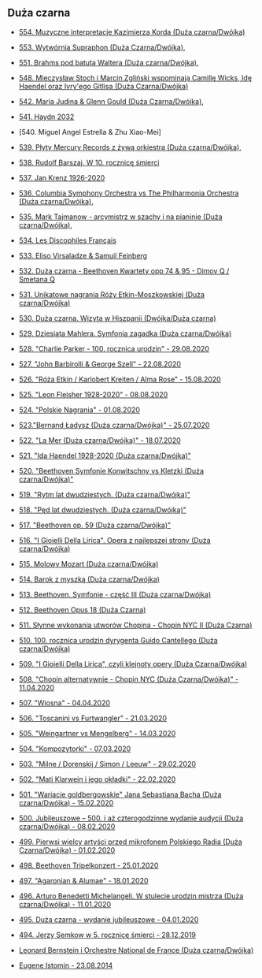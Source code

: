 ## Duża czarna

* [554. Muzyczne interpretacje Kazimierza Korda (Duża czarna/Dwójka)](https://static.prsa.pl/ed7a5343-1956-4162-b2c2-c95531c7cc71.mp3?source=MAIN_PLAYER_PR_V2)

* [553. Wytwórnia Supraphon (Duża Czarna/Dwójka)](https://static.prsa.pl/060b8351-f1d3-4def-bd61-0597df39a149.mp3?source=MAIN_PLAYER_PR_V2),


* [551. Brahms pod batutą Waltera (Duża czarna/Dwójka)](https://static.prsa.pl/dade0a6d-e5c0-4f4c-b36b-1ccb2cec6124.mp3?source=MAIN_PLAYER_PR_V2),

* [548. Mieczysław Stoch i Marcin Zgliński wspominają Camillę Wicks, Idę Haendel oraz Ivry'ego Gitlisa (Duża Czarna/Dwójka)](https://static.prsa.pl/7b1cf063-04dd-441b-bc44-0a9e5ea3d7e4.mp3?source=MAIN_PLAYER_PR_V2)


* [542. Maria Judina & Glenn Gould (Duża Czarna/Dwójka)](https://static.prsa.pl/54080f57-a18f-40ef-93b3-fd4778c8a2c1.mp3?source=MAIN_PLAYER_PR_V2),

* [541. Haydn 2032](https://static.prsa.pl/498cf48d-9989-4696-b2dc-6f4bb6e929fd.mp3?source=PAGE_PLAYER_PR_V2)

* [540. Miguel Angel Estrella & Zhu Xiao-Mei]

* [539. Płyty Mercury Records z żywą orkiestrą (Duża czarna/Dwójka)](https://static.prsa.pl/f5b268b3-80ef-40ee-b402-47be4a22e828.mp3?source=MAIN_PLAYER_PR_V2),

* [538. Rudolf Barszaj. W 10. rocznicę śmierci](https://static.prsa.pl/842bc26a-e61e-4c92-9009-46cfb8262d7f.mp3?source=MAIN_PLAYER_PR_V2)

* [537. Jan Krenz 1926-2020](https://static.prsa.pl/f2ee9ba9-183f-4d82-91f6-6efc08f961cf.mp3?source=PAGE_PLAYER_PR_V2)

 * [536. Columbia Symphony Orchestra vs The Philharmonia Orchestra (Duża czarna/Dwójka)](https://static.prsa.pl/319c645d-c13d-4789-970b-cd0e41d46184.mp3?source=MAIN_PLAYER_PR_V2),

 * [535. Mark Tajmanow - arcymistrz w szachy i na pianinie (Duża czarna/Dwójka)](https://static.prsa.pl/63f2172c-3503-440b-a9ce-909e6e319667.mp3?source=MAIN_PLAYER_PR_V2),

* [534. Les Discophiles Français](https://static.prsa.pl/929175e4-85c1-43e7-982d-978445d4278e.mp3?source=MAIN_PLAYER_PR_V2)

* [533. Eliso Virsaladze & Samuil Feinberg](https://static.prsa.pl/f65417a4-3ce7-4d7d-85a8-fc1f2da55864.mp3?source=PAGE_PLAYER_PR_V2)

* [532. Duża czarna - Beethoven Kwartety opp 74 & 95 - Dimov Q / Smetana Q](https://static.prsa.pl//static.prsa.pl/bc197f3d-605e-435d-aaec-59c2b92d3a4d.mp3?source=PAGE_PLAYER_PR_V2)

* [531. Unikatowe nagrania Róży Etkin-Moszkowskiej (Duża czarna/Dwójka)](https://static.prsa.pl/197a3555-d74a-483b-821a-aadc3c8daf57.mp3?source=MAIN_PLAYER_PR_V2)

 * [530. Duża czarna. Wizyta w Hiszpanii (Dwójka/Duża czarna)](https://static.prsa.pl/abd6c87c-e57f-4ea5-952b-1906682ac68c.mp3?source=MAIN_PLAYER_PR_V2)

 * [529. Dziesiąta Mahlera. Symfonia zagadka (Duża czarna/Dwójka)](https://static.prsa.pl/e1381955-83eb-4ed3-bd8d-233d0ca09ddf.mp3?source=MAIN_PLAYER_PR_V2)

 * [528. "Charlie Parker - 100. rocznica urodzin" - 29.08.2020](https://static.prsa.pl//static.prsa.pl/4cd37fd5-8370-40b8-8174-09e2a10daf43.mp3?source=PAGE_PLAYER_PR_V2)

* [527. "John Barbirolli & George Szell" - 22.08.2020](https://static.prsa.pl//static.prsa.pl/b723e899-76d9-4e23-980b-ea093a69d415.mp3?source=PAGE_PLAYER_PR_V2)


* [526. "Róża Etkin / Karlobert Kreiten / Alma Rose" - 15.08.2020](https://static.prsa.pl//static.prsa.pl/54126305-e365-4298-85a6-626d75e66193.mp3?source=PAGE_PLAYER_PR_V2)

* [525. "Leon Fleisher 1928-2020" - 08.08.2020](https://static.prsa.pl//static.prsa.pl/c48851b7-4b92-47ed-9050-1c59d6180781.mp3?source=PAGE_PLAYER_PR_V2)

* [524. "Polskie Nagrania" - 01.08.2020](https://static.prsa.pl//static.prsa.pl/96d6fc45-de02-41d8-a98d-98e2853bc64d.mp3?source=PAGE_PLAYER_PR_V2)

* [523."Bernand Ładysz (Duża czarna/Dwójka)" - 25.07.2020](http://static.polskieradio.pl/0f187753-9a64-43e7-b3a2-f7fb46281278.mp3?source=MAIN_PLAYER_PR_V2)

* [522. "La Mer (Duża czarna/Dwójka)" - 18.07.2020](https://static.prsa.pl//static.prsa.pl/a06da8f5-1f59-43d0-82e3-246f2307f6ae.mp3?source=PAGE_PLAYER_PR_V2)

* [521. "Ida Haendel 1928-2020 (Duża czarna/Dwójka)"](https://static.prsa.pl//static.prsa.pl/47587730-39ca-466c-95cc-e6daca248537.mp3?source=PAGE_PLAYER_PR_V2)

* [520. "Beethoven Symfonie Konwitschny vs Kletzki (Duża czarna/Dwójka)"](https://static.prsa.pl//static.prsa.pl/b9218433-8d2c-47bd-8041-0348116a8785.mp3?source=PAGE_PLAYER_PR_V2)

* [519. "Rytm lat dwudziestych. (Duża czarna/Dwójka)"](http://static.polskieradio.pl/eebb6a5f-0fd0-47bc-9c4a-25220d4364a6.mp3?source=MAIN_PLAYER_PR_V2)

* [518. "Pęd lat dwudziestych. (Duża czarna/Dwójka)"](http://static.polskieradio.pl/0bf57050-1524-42b3-8e67-09f1130865b1.mp3?source=MAIN_PLAYER_PR_V2)

* [517. "Beethoven op. 59 (Duża czarna/Dwójka)"](https://static.prsa.pl//static.prsa.pl/4fb59cc9-d40e-4088-8e04-c3e9058e5316.mp3?source=PAGE_PLAYER_PR_V2)

* [516. "I Gioielli Della Lirica". Opera z najlepszej strony (Duża czarna/Dwójka)](https://static.prsa.pl/1162eabf-bf18-4aa8-b7f3-3de2af9b8745.mp3?source=MAIN_PLAYER_PR_V2)

* [515. Molowy Mozart (Duża czarna/Dwójka)](https://static.prsa.pl//static.prsa.pl/0cc049dc-52d1-4b11-be37-0da5c83d6d9b.mp3?source=PAGE_PLAYER_PR_V2)

 * [514. Barok z myszką (Duża czarna/Dwójka)](https://static.prsa.pl/af6a9178-09a0-44e1-a192-999dd6b33cff.mp3?source=MAIN_PLAYER_PR_V2)

 * [513. Beethoven. Symfonie - część III (Duża czarna/Dwójka)](https://static.prsa.pl/d452e527-d010-42e4-8414-10dae041c9ff.mp3?source=MAIN_PLAYER_PR_V2)

 * [512. Beethoven Opus 18 (Duża Czarna)](https://static.prsa.pl//static.prsa.pl/db8d1052-f67f-4f0b-a880-6e0bb67062df.mp3?source=PAGE_PLAYER_PR_V2)

 * [511. Słynne wykonania utworów Chopina - Chopin NYC II (Duża Czarna)](https://static.prsa.pl/028332ff-0920-41c6-abe0-f6504d1719cb.mp3?source=MAIN_PLAYER_PR_V2)

 * [510. 100. rocznica urodzin dyrygenta Guido Cantellego (Duża czarna/Dwójka)](https://static.prsa.pl/30bf3f61-aa2f-4463-bbbf-8f000c6c0618.mp3?source=MAIN_PLAYER_PR_V2)

 * [509. "I Gioielli Della Lirica", czyli klejnoty opery (Duża Czarna/Dwójka)](https://static.prsa.pl/342818a8-2fbc-4993-8988-fb57bb508517.mp3?source=MAIN_PLAYER_PR_V2)

 * [508. "Chopin alternatywnie - Chopin NYC (Duża Czarna/Dwójka)" - 11.04.2020](https://static.prsa.pl/e09a5958-e5f1-4c33-948f-e1ebe4bcf18f.mp3?source=MAIN_PLAYER_PR_V2)

 * [507. "Wiosna" - 04.04.2020](https://static.prsa.pl//static.prsa.pl/036825ae-ad91-4ba9-bbe4-a25ebbe61531.mp3?source=PAGE_PLAYER_PR_V2)

 * [506. "Toscanini vs Furtwangler" - 21.03.2020](https://static.prsa.pl//static.prsa.pl/fb84582e-33ab-4808-ab9c-e1002dee8b63.mp3?source=PAGE_PLAYER_PR_V2)

 * [505. "Weingartner vs Mengelberg" - 14.03.2020](https://static.prsa.pl//static.prsa.pl/94c3fbee-8428-4d9a-993f-2f723a43463f.mp3?source=PAGE_PLAYER_PR_V2)

 * [504. "Kompozytorki" - 07.03.2020](https://static.prsa.pl//static.prsa.pl/65487e98-d042-41b1-8f68-2ca51ce13106.mp3?source=PAGE_PLAYER_PR_V2)

 * [503. "Milne / Dorenskij / Simon / Leeuw" - 29.02.2020](https://static.prsa.pl//static.prsa.pl/b2ef8f98-cde8-472b-ac33-78c2d2229a00.mp3?source=PAGE_PLAYER_PR_V2)

 * [502. "Mati Klarwein i jego okładki" - 22.02.2020](https://static.prsa.pl//static.prsa.pl/162bfce9-3d2e-4778-9099-ebbe274508c9.mp3?source=PAGE_PLAYER_PR_V2)

* [501. "Wariacje goldbergowskie" Jana Sebastiana Bacha (Duża czarna/Dwójka) - 15.02.2020](https://static.prsa.pl/0288f802-62da-4927-b0d4-576ad8ea7953.mp3?source=MAIN_PLAYER_PR_V2)

* [500. Jubileuszowe – 500. i aż czterogodzinne wydanie audycji (Duża czarna/Dwójka) - 08.02.2020](https://static.prsa.pl/6d20564c-5f98-4d92-ac7c-bb3021290e3f.mp3?source=MAIN_PLAYER_PR_V2)

* [499. Pierwsi wielcy artyści przed mikrofonem Polskiego Radia (Duża Czarna/Dwójka) - 01.02.2020](https://static.prsa.pl/a1a8588e-7894-4047-9b53-12a873ec795f.mp3?source=MAIN_PLAYER_PR_V2)

* [498. Beethoven Tripelkonzert - 25.01.2020](https://static.prsa.pl//static.prsa.pl/17a22d94-62bf-4f33-879a-db781a198be0.mp3?source=PAGE_PLAYER_PR_V2)

* [497. "Agaronian & Alumae" - 18.01.2020](https://static.prsa.pl//static.prsa.pl/f4ae5a31-7dd8-4932-8b3e-f690a0bdefd9.mp3?source=PAGE_PLAYER_PR_V2)

* [496. Arturo Benedetti Michelangeli. W stulecie urodzin mistrza (Duża czarna/Dwójka) - 11.01.2020](https://static.prsa.pl/5eaa53ce-1c64-4299-80bc-550d49ba4a50.mp3?source=MAIN_PLAYER_PR_V2)

* [495. Duża czarna - wydanie jubileuszowe - 04.01.2020](https://static.prsa.pl/c94610d9-c58b-4760-b173-7de4663c0044.mp3?source=MAIN_PLAYER_PR_V2)

* [494. Jerzy Semkow w 5. rocznicę śmierci - 28.12.2019](https://static.prsa.pl//static.prsa.pl/66408ffe-f7fc-4c10-b435-7b7839573a4c.mp3?source=PAGE_PLAYER_PR_V2)

* [Leonard Bernstein i Orchestre National de France (Duża czarna/Dwójka)](https://static.prsa.pl/b0fdd53a-55a3-489e-afc5-3af22091a5d0.mp3?source=MAIN_PLAYER_PR_V2)

* [Eugene Istomin - 23.08.2014](https://static.prsa.pl/static.prsa.pl/3852c582-e1fb-4584-b66c-7d2c6a66a164.mp3?source=PAGE_PLAYER_PR_V2)